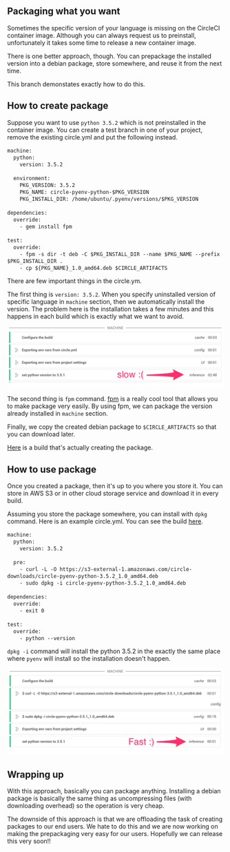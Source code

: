 ## Packaging what you want
Sometimes the specific version of your language is missing on the CircleCI container image. Although you can always request us to preinstall, unfortunately it takes some time to release a new container image.

There is one better approach, though. You can prepackage the installed version into a debian package, store somewhere, and reuse it from the next time.

This branch demonstates exactly how to do this.

## How to create package
Suppose you want to use `python 3.5.2` which is not preinstalled in the container image. You can create a test branch in one of your project, remove the existing circle.yml and put the following instead.

```
machine:
  python:
    version: 3.5.2

  environment:
    PKG_VERSION: 3.5.2
    PKG_NAME: circle-pyenv-python-$PKG_VERSION
    PKG_INSTALL_DIR: /home/ubuntu/.pyenv/versions/$PKG_VERSION

dependencies:
  override:
    - gem install fpm

test:
  override:
    - fpm -s dir -t deb -C $PKG_INSTALL_DIR --name $PKG_NAME --prefix $PKG_INSTALL_DIR .
    - cp ${PKG_NAME}_1.0_amd64.deb $CIRCLE_ARTIFACTS
```

There are few important things in the circle.ym.

The first thing is `version: 3.5.2`. When you specify uninstalled version of specific language in `machine` section, then we automatically install the version. The problem here is the installation takes a few minutes and this happens in each build which is exactly what we want to avoid.

![img1](./img1.png)

The second thing is `fpm` command. [fpm](https://github.com/jordansissel/fpm) is a really cool tool that allows you to make package very easily. By using fpm, we can package the version already installed in `machine` section.

Finally, we copy the created debian package to `$CIRCLE_ARTIFACTS` so that you can download later.

[Here](https://circleci.com/gh/kimh/circleci-build-recipies/100#artifacts) is a build that's actually creating the package.


## How to use package
Once you created a package, then it's up to you where you store it. You can store in AWS S3 or in other cloud storage service and download it in every build.

Assuming you store the package somewhere, you can install with `dpkg` command. Here is an example circle.yml. You can see the build [here](https://circleci.com/gh/kimh/circleci-build-recipies/101).

```
machine:
  python:
    version: 3.5.2

  pre:
    - curl -L -O https://s3-external-1.amazonaws.com/circle-downloads/circle-pyenv-python-3.5.2_1.0_amd64.deb
    - sudo dpkg -i circle-pyenv-python-3.5.2_1.0_amd64.deb

dependencies:
  override:
    - exit 0

test:
  override:
    - python --version
```

`dpkg -i` command will install the python 3.5.2 in the exactly the same place where `pyenv` will install so the installation doesn't happen.

![img2](./img2.png)

## Wrapping up
With this approach, basically you can package anything. Installing a debian package is basically the same thing as uncompressing files (with downloading overhead) so the operation is very cheap.

The downside of this approach is that we are offloading the task of creating packages to our end users. We hate to do this and we are now working on making the prepackaging very easy for our users. Hopefully we can release this very soon!!
